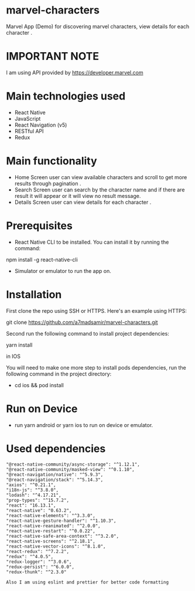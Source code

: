 # marvel-characters

Marvel App (Demo) for discovering marvel characters, view details for each character .

# IMPORTANT NOTE

I am using API provided by  https://developer.marvel.com

# Main technologies used

- React Native
- JavaScript
- React Navigation (v5)
- RESTful API
- Redux

# Main functionality

- Home Screen user can view available characters and scroll to get more results through pagination .
- Search Screen user can search by the character name and if there are result it will appear or it will view no result message.
- Details Screen user can view details for each character .

# Prerequisites

- React Native CLI to be installed. You can install it by running the command:

npm install -g react-native-cli

- Simulator or emulator to run the app on.

# Installation

First clone the repo using SSH or HTTPS. Here's an example using HTTPS:

git clone https://github.com/a7madsamir/marvel-characters.git

Second run the following command to install project dependencies:

yarn install

in IOS

You will need to make one more step to install pods dependencies, run the following command in the project directory:

- cd ios && pod install

# Run on Device

- run yarn android or yarn ios to run on device or emulator.


# Used dependencies

    "@react-native-community/async-storage": "^1.12.1",
    "@react-native-community/masked-view": "^0.1.10",
    "@react-navigation/native": "^5.9.3",
    "@react-navigation/stack": "^5.14.3",
    "axios": "^0.21.1",
    "i18n-js": "^3.8.0",
    "lodash": "^4.17.21",
    "prop-types": "^15.7.2",
    "react": "16.13.1",
    "react-native": "0.63.2",
    "react-native-elements": "^3.3.0",
    "react-native-gesture-handler": "^1.10.3",
    "react-native-reanimated": "^2.0.0",
    "react-native-restart": "^0.0.22",
    "react-native-safe-area-context": "^3.2.0",
    "react-native-screens": "^2.18.1",
    "react-native-vector-icons": "^8.1.0",
    "react-redux": "^7.2.2",
    "redux": "^4.0.5",
    "redux-logger": "^3.0.6",
    "redux-persist": "^6.0.0",
    "redux-thunk": "^2.3.0"

    Also I am using eslint and prettier for better code formatting
